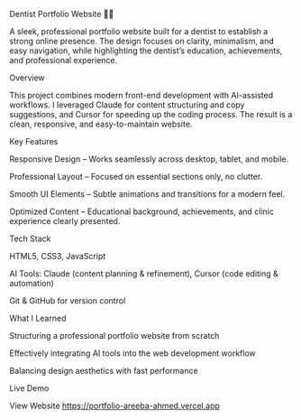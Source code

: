 Dentist Portfolio Website 🦷✨

A sleek, professional portfolio website built for a dentist to establish a strong online presence. The design focuses on clarity, minimalism, and easy navigation, while highlighting the dentist’s education, achievements, and professional experience.

Overview

This project combines modern front-end development with AI-assisted workflows. I leveraged Claude for content structuring and copy suggestions, and Cursor for speeding up the coding process. The result is a clean, responsive, and easy-to-maintain website.

Key Features

Responsive Design – Works seamlessly across desktop, tablet, and mobile.

Professional Layout – Focused on essential sections only, no clutter.

Smooth UI Elements – Subtle animations and transitions for a modern feel.

Optimized Content – Educational background, achievements, and clinic experience clearly presented.

Tech Stack

HTML5, CSS3, JavaScript

AI Tools: Claude (content planning & refinement), Cursor (code editing & automation)

Git & GitHub for version control

What I Learned

Structuring a professional portfolio website from scratch

Effectively integrating AI tools into the web development workflow

Balancing design aesthetics with fast performance

Live Demo

View Website https://portfolio-areeba-ahmed.vercel.app
